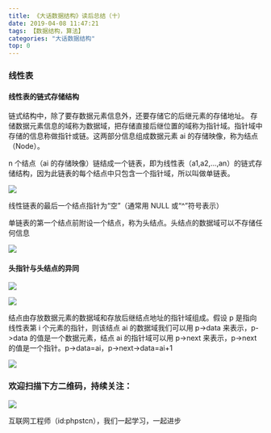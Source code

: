 ```yaml
---
title: 《大话数据结构》读后总结（十）
date: 2019-04-08 11:47:21
tags: 【数据结构，算法】
categories: "大话数据结构"
top: 0
---
```


### 线性表

#### 线性表的链式存储结构

链式结构中，除了要存数据元素信息外，还要存储它的后继元素的存储地址。
存储数据元素信息的域称为数据域，把存储直接后继位置的域称为指针域。指针域中存储的信息称做指针或链。这两部分信息组成数据元素 ai 的存储映像，称为结点（Node）。

n 个结点（ai 的存储映像）链结成一个链表，即为线性表（a1,a2,...,an）的链式存储结构，因为此链表的每个结点中只包含一个指针域，所以叫做单链表。

![](http://ww1.sinaimg.cn/large/a616b9a4gy1g4y0i2307yj20w00aiq2z.jpg)

线性链表的最后一个结点指针为“空”（通常用 NULL 或“^”符号表示）

单链表的第一个结点前附设一个结点，称为头结点。头结点的数据域可以不存储任何信息

![](http://ww1.sinaimg.cn/large/a616b9a4gy1g4y0iazyhtj20w007jt8v.jpg)

#### 头指针与头结点的异同

![](http://ww1.sinaimg.cn/large/a616b9a4gy1g4y0iia8d5j20w00jj3zq.jpg)

![](http://ww1.sinaimg.cn/large/a616b9a4gy1g4y0iplt5bj20w009pglp.jpg)

结点由存放数据元素的数据域和存放后继结点地址的指针域组成。假设 p 是指向线性表第 i 个元素的指针，则该结点 ai 的数据域我们可以用 p->data 来表示，p->data 的值是一个数据元素，结点 ai 的指针域可以用 p->next 来表示，p->next 的值是一个指针。p->data=ai，p->next->data=ai+1

![](http://ww1.sinaimg.cn/large/a616b9a4gy1g4y0iwfjloj20lc08tt8n.jpg)

### 欢迎扫描下方二维码，持续关注：

![](http://ww1.sinaimg.cn/large/a616b9a4gy1g4xzv954a4j20760763yo.jpg)

互联网工程师（id:phpstcn），我们一起学习，一起进步
